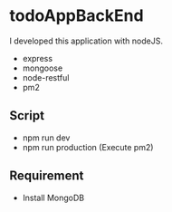 # todoAppBackEnd

I developed this application with nodeJS.

 - express
 - mongoose
 - node-restful
 - pm2

## Script

 - npm run dev
 - npm run production (Execute pm2)

## Requirement

 - Install MongoDB
